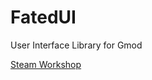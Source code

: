 # FatedUI
User Interface Library for Gmod

[Steam Workshop](https://steamcommunity.com/sharedfiles/filedetails/?id=2878418292)
